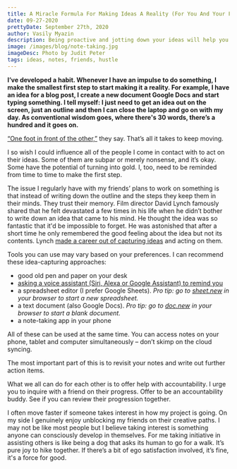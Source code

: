 ```yaml
---
title: A Miracle Formula For Making Ideas A Reality (For You And Your Friends)
date: 09-27-2020
prettyDate: September 27th, 2020
author: Vasily Myazin
description: Being proactive and jotting down your ideas will help you materialize them. I do it for myself and encourage others to use this simple trick.
image: /images/blog/note-taking.jpg
imageDesc: Photo by Judit Peter
tags: ideas, notes, friends, hustle
---
```

**I’ve developed a habit. Whenever I have an impulse to do something, I make the smallest first step to start making it a reality. For example, I have an idea for a blog post, I create a new document Google Docs and start typing something. I tell myself: I just need to get an idea out on the screen, just an outline and then I can close the laptop and go on with my day. As conventional wisdom goes, where there's 30 words, there’s a hundred and it goes on.**

[“One foot in front of the other,”](https://www.youtube.com/watch?v=OORsz2d1H7s) they say. That’s all it takes to keep moving.

I so wish I could influence all of the people I come in contact with to act on their ideas. Some of them are subpar or merely nonsense, and it’s okay. Some have the potential of turning into gold. I, too, need to be reminded from time to time to make the first step.

The issue I regularly have with my friends’ plans to work on something is that instead of writing down the outline and the steps they keep them in their minds. They trust their memory. Film director David Lynch famously shared that he felt devastated a few times in his life when he didn’t bother to write down an idea that came to his mind. He thought the idea was so fantastic that it'd be impossible to forget. He was astonished that after a short time he only remembered the good feeling about the idea but not its contents. Lynch [made a career out of capturing ideas](https://youtu.be/mFsBaa_MEzM) and acting on them. 

Tools you can use may vary based on your preferences. I can recommend these idea-capturing approaches:

- good old pen and paper on your desk
- [asking a voice assistant (Siri, Alexa or Google Assistant) to remind you](/blog/how-i-stay-productive-with-my-to-do-lists)
- a spreadsheet editor (I prefer Google Sheets). *Pro tip: go to [sheet.new](https://sheet.new) in your browser to start a new spreadsheet.*
- a text document (also Google Docs). *Pro tip: go to [doc.new](https://doc.new) in your browser to start a blank document.*
- a note-taking app in your phone

All of these can be used at the same time. You can access notes on your phone, tablet and computer simultaneously – don’t skimp on the cloud syncing.

The most important part of this is to revisit your notes and write out further action items.

What we all can do for each other is to offer help with accountability. I urge you to inquire with a friend on their progress. Offer to be an accountability buddy. See if you can review their progression together.

I often move faster if someone takes interest in how my project is going. On my side I genuinely enjoy unblocking my friends on their creative paths. I may not be like most people but I believe taking interest is something anyone can consciously develop in themselves. For me taking initiative in assisting others is like being a dog that asks its human to go for a walk. It’s pure joy to hike together. If there’s a bit of ego satisfaction involved, it’s fine, it's a force for good.
